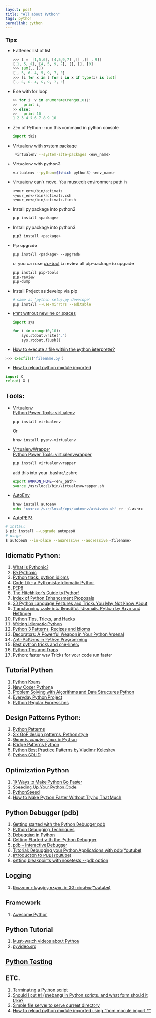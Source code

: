 ```yaml
---
layout: post
title: "All about Python"
tags: python
permalink: python
---
```


### Tips:
* Flattened list of list

  ```python
  >>> l = [[1,5,6], [4,5,9,7] ,[] ,[] ,[9]]
  [[1, 5, 6], [4, 5, 9, 7], [], [], [9]]
  >>> sum(l, [])
  [1, 5, 6, 4, 5, 9, 7, 9]
  >>> [i for x in l for i in x if type(x) is list]
  [1, 5, 6, 4, 5, 9, 7, 9]
  ```
* Else with for loop

  ```python
  >> for i, v in enumerate(range(10)):
  >>   print i,
  >> else:
  >>   print 10
  1 2 3 4 5 6 7 8 9 10
  ```
* Zen of Python :: run this command in python console

  ```python
  import this
  ```
* Virtualenv with system package

  ```sh
   virtualenv --system-site-packages <env_name>
  ```
* Virtualenv with python3

  ```sh
  virtualenv --python=$(which python3) <env_name>
  ```
* Virtualenv can't move. You must edit environment path in

  ```sh
  <your_env>/bin/activate
  <your_env>/bin/activate.csh
  <your_env>/bin/activate.finsh
  ```
* Install py package into python2

  ```sh
  pip install <package>
  ```
* Install py package into python3

  ```sh
  pip3 install <package>
  ```
* Pip upgrade

  ```sh
  pip install <package> --upgrade
  ```

  or you can use [pip-tool](https://github.com/nvie/pip-tools) to review all pip-package to upgrade

  ```sh
  pip install pip-tools
  pip-review
  pip-dump
  ```

* Install Project as develop via pip

  ```sh
  # same as 'python setup.py develope'
  pip install --use-mirrors --editable .
  ```
  
* [Print without newline or spaces](http://stackoverflow.com/questions/493386/how-to-print-in-python-without-newline-or-space)
  
  ```python
  import sys
  
  for i in xrange(0,10):
      sys.stdout.write(".")
      sys.stdout.flush()
  ```
* [How to execute a file within the python interpreter?](http://stackoverflow.com/questions/1027714/how-to-execute-a-file-within-the-python-interpreter)

```python
>>> execfile('filename.py')
```

* [How to reload python module imported](http://stackoverflow.com/questions/5516783/how-to-reload-python-module-imported-using-from-module-import)

```python
import X
reload( X )
```

## Tools:
* [Virtualenv](http://virtualenv.readthedocs.org)  
  [Python Power Tools: virtualenv](http://code.tutsplus.com/articles/python-power-tools-virtualenv--net-31560)

  ```sh
  pip install virtualenv
  ```

  Or

  ```sh
  brew install pyenv-virtualenv
  ```
* [VirtualenvWrapper](http://virtualenvwrapper.readthedocs.org)  
  [Python Power Tools: virtualenvwrapper](http://code.tutsplus.com/articles/python-power-tools-virtualenvwrapper--net-31569)

  ```sh
  pip install virtualenvwrapper
  ```
  add this into your .bashrc/.zshrc

  ```sh
  export WORKON_HOME=<env_path>
  source /usr/local/bin/virtualenvwrapper.sh
  ```

* [AutoEnv](https://github.com/kennethreitz/autoenv)

  ```sh
  brew install autoenv
  echo 'source /usr/local/opt/autoenv/activate.sh' >> ~/.zshrc
  ```

* [AutoPEP8](https://github.com/hhatto/autopep8)

```sh
# install
$ pip install --upgrade autopep8
# usage 
$ autopep8 --in-place --aggressive --aggressive <filename>
```

## Idiomatic Python:
1. [What is Pythonic?](http://blog.startifact.com/posts/older/what-is-pythonic.html)
2. [Be Pythonic](http://www.cafepy.com/article/be_pythonic/)
3. [Python track: python idioms](http://courses.cms.caltech.edu/cs11/material/python/misc/python_idioms.html)
4. [Code Like a Pythonista: Idiomatic Python](http://python.net/~goodger/projects/pycon/2007/idiomatic/handout.html)
5. [PEP8](http://legacy.python.org/dev/peps/pep-0008/)
6. [The Hitchhiker’s Guide to Python!](http://docs.python-guide.org/en/latest/)
7. [Index of Python Enhancement Proposals](http://legacy.python.org/dev/peps/)
8. [30 Python Language Features and Tricks You May Not Know About](http://sahandsaba.com/thirtyMalika-python-language-features-and-tricks-you-may-not-know.html)
9. [Transforming code into Beautiful, Idiomatic Python by Raymond Hettinger](https://speakerdeck.com/pyconslides/transforming-code-into-beautiful-idiomatic-python-by-raymond-hettinger-1)
10. [Python Tips, Tricks, and Hacks](http://www.siafoo.net/article/52)
11. [Writing Idiomatic Python](http://www.jeffknupp.com/blog/2012/10/04/writing-idiomatic-python/)
12. [Python 3 Patterns, Recipes and Idioms](http://python-3-patterns-idioms-test.readthedocs.org/en/latest/)
13. [Decorators: A Powerful Weapon in Your Python Arsenal](https://speakerdeck.com/pycon2014/decorators-a-powerful-weapon-in-your-python-arsenal-by-colton-myers)
14. [Anti-Patterns in Python Programming](http://lignos.org/py_antipatterns/)
15. [Best python tricks and one-liners](http://www.reddit.com/r/Python/comments/2e5wb7/best_python_tricks_and_oneliners/)
16. [Python Tips and Traps](https://www.airpair.com/python/posts/python-tips-and-traps)
17. [Python: faster way Tricks for your code run faster](http://zokis.github.io/Python--Faster-Way/)

## Tutorial Python
1. [Python Koans](http://github.com/gregmalcolm/python_koans)
2. [New Coder Python](http://newcoder.io)a
3. [Problem Solving with Algorithms and Data Structures Python](http://interactivepython.org/runestone/static/pythonds/index.html)
4. [Everyday Python Project](http://interactivepython.org/runestone/static/everyday/index.html)
5. [Python Regular Expressions](https://developers.google.com/edu/python/regular-expressions)


## Design Patterns Python:
1. [Python Patterns](https://github.com/faif/python-patterns)
2. [Six GoF design patterns, Python style](http://ginstrom.com/scribbles/2007/10/08/design-patterns-python-style/)
3. [Generic adapter class in Python](http://ginstrom.com/scribbles/2008/11/06/generic-adapter-class-in-python/)
4. [Bridge Patterns Python](http://en.wikibooks.org/wiki/Computer_Science_Design_Patterns/Bridge_Pattern#Python)
5. [Python Best Practice Patterns by Vladimir Keleshev](http://stevenloria.com/python-best-practice-patterns-by-vladimir-keleshev-notes/)
6. [Python SOLID](http://www.slideshare.net/DrTrucho/python-solid)

## Optimization Python
1. [10 Ways to Make Python Go Faster](http://ianwitham.wordpress.com/2009/12/18/making-python-programs-run-faster/)
2. [Speeding Up Your Python Code](http://maxburstein.com/blog/speeding-up-your-python-code/)
3. [PythonSpeed](https://wiki.python.org/moin/PythonSpeed)
4. [How to Make Python Faster Without Trying That Much](http://lukauskas.co.uk/articles/2014/02/12/how-to-make-python-faster-without-trying-that-much/)

## Python Debugger (pdb)
1. [Getting started with the Python Debugger pdb](http://stackoverflow.com/questions/4228637/getting-started-with-the-python-debugger-pdb)
2. [Python Debugging Techniques](https://gimmebar-assets.s3.amazonaws.com/4fe38b76be0a5.html)
3. [Debugging in Python](https://pythonconquerstheuniverse.wordpress.com/2009/09/10/debugging-in-python/)
4. [Getting Started with the Python Debugger](http://tech.pro/tutorial/1382/getting-started-with-the-python-debugger)
5. [pdb – Interactive Debugger](http://pymotw.com/2/pdb/#temporary-breakpoints)
6. [Tutorial: Debugging your Python Applications with pdb(Youtube)](https://www.youtube.com/watch?v=bZZTeKPRSLQ)
7. [Introduction to PDB(Youtube)](https://www.youtube.com/watch?v=vfPtGsSJldg)
8. [setting breakpoints with nosetests --pdb option](http://stackoverflow.com/questions/4950637/setting-breakpoints-with-nosetests-pdb-option)

## Logging
1. [Become a logging expert in 30 minutes(Youtube)](https://www.youtube.com/watch?v=24_4WWkSmNo)

## Framework
1. [Awesome Python](https://github.com/ibotdotout/awesome-python)

## Python Tutorial
1. [Must-watch videos about Python](https://github.com/s16h/py-must-watch)
2. [pyvideo.org](http://pyvideo.org)

## [Python Testing]({{url}}/python-testing)


## ETC.
1. [Terminating a Python
script](http://stackoverflow.com/questions/73663/terminating-a-python-script)
2. [Should I put #! (shebang) in Python scripts, and what form should it
take?](http://stackoverflow.com/questions/6908143/should-i-put-shebang-in-python-scripts-and-what-form-should-it-take)
3. [Simple file server to serve current
   directory](http://stackoverflow.com/questions/15328623/simple-file-server-to-serve-current-directory)
4. [How to reload python module imported using “from module import
   *”](http://stackoverflow.com/questions/5516783/how-to-reload-python-module-imported-using-from-module-import)

